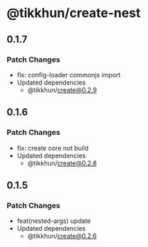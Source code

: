 # @tikkhun/create-nest

## 0.1.7

### Patch Changes

- fix: config-loader commonjs import
- Updated dependencies
  - @tikkhun/create@0.2.9

## 0.1.6

### Patch Changes

- fix: create core not build
- Updated dependencies
  - @tikkhun/create@0.2.8

## 0.1.5

### Patch Changes

- feat(nested-args) update
- Updated dependencies
  - @tikkhun/create@0.2.6
